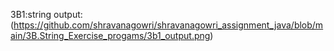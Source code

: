 3B1:string
output:(https://github.com/shravanagowri/shravanagowri_assignment_java/blob/main/3B.String_Exercise_progams/3b1_output.png)
